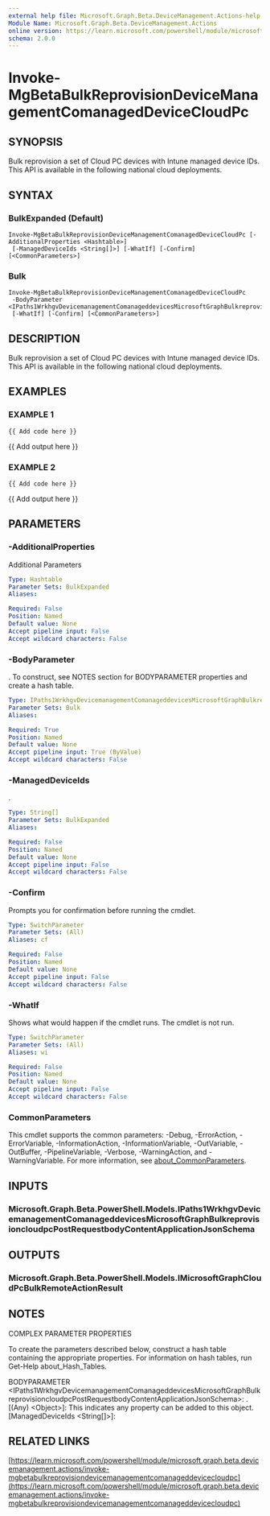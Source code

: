 ```yaml
---
external help file: Microsoft.Graph.Beta.DeviceManagement.Actions-help.xml
Module Name: Microsoft.Graph.Beta.DeviceManagement.Actions
online version: https://learn.microsoft.com/powershell/module/microsoft.graph.beta.devicemanagement.actions/invoke-mgbetabulkreprovisiondevicemanagementcomanageddevicecloudpc
schema: 2.0.0
---
```


# Invoke-MgBetaBulkReprovisionDeviceManagementComanagedDeviceCloudPc

## SYNOPSIS
Bulk reprovision a set of Cloud PC devices with Intune managed device IDs.
This API is available in the following national cloud deployments.

## SYNTAX

### BulkExpanded (Default)
```
Invoke-MgBetaBulkReprovisionDeviceManagementComanagedDeviceCloudPc [-AdditionalProperties <Hashtable>]
 [-ManagedDeviceIds <String[]>] [-WhatIf] [-Confirm] [<CommonParameters>]
```

### Bulk
```
Invoke-MgBetaBulkReprovisionDeviceManagementComanagedDeviceCloudPc
 -BodyParameter <IPaths1WrkhgvDevicemanagementComanageddevicesMicrosoftGraphBulkreprovisioncloudpcPostRequestbodyContentApplicationJsonSchema>
 [-WhatIf] [-Confirm] [<CommonParameters>]
```

## DESCRIPTION
Bulk reprovision a set of Cloud PC devices with Intune managed device IDs.
This API is available in the following national cloud deployments.

## EXAMPLES

### EXAMPLE 1
```
{{ Add code here }}
```

{{ Add output here }}

### EXAMPLE 2
```
{{ Add code here }}
```

{{ Add output here }}

## PARAMETERS

### -AdditionalProperties
Additional Parameters

```yaml
Type: Hashtable
Parameter Sets: BulkExpanded
Aliases:

Required: False
Position: Named
Default value: None
Accept pipeline input: False
Accept wildcard characters: False
```

### -BodyParameter
.
To construct, see NOTES section for BODYPARAMETER properties and create a hash table.

```yaml
Type: IPaths1WrkhgvDevicemanagementComanageddevicesMicrosoftGraphBulkreprovisioncloudpcPostRequestbodyContentApplicationJsonSchema
Parameter Sets: Bulk
Aliases:

Required: True
Position: Named
Default value: None
Accept pipeline input: True (ByValue)
Accept wildcard characters: False
```

### -ManagedDeviceIds
.

```yaml
Type: String[]
Parameter Sets: BulkExpanded
Aliases:

Required: False
Position: Named
Default value: None
Accept pipeline input: False
Accept wildcard characters: False
```

### -Confirm
Prompts you for confirmation before running the cmdlet.

```yaml
Type: SwitchParameter
Parameter Sets: (All)
Aliases: cf

Required: False
Position: Named
Default value: None
Accept pipeline input: False
Accept wildcard characters: False
```

### -WhatIf
Shows what would happen if the cmdlet runs.
The cmdlet is not run.

```yaml
Type: SwitchParameter
Parameter Sets: (All)
Aliases: wi

Required: False
Position: Named
Default value: None
Accept pipeline input: False
Accept wildcard characters: False
```

### CommonParameters
This cmdlet supports the common parameters: -Debug, -ErrorAction, -ErrorVariable, -InformationAction, -InformationVariable, -OutVariable, -OutBuffer, -PipelineVariable, -Verbose, -WarningAction, and -WarningVariable. For more information, see [about_CommonParameters](http://go.microsoft.com/fwlink/?LinkID=113216).

## INPUTS

### Microsoft.Graph.Beta.PowerShell.Models.IPaths1WrkhgvDevicemanagementComanageddevicesMicrosoftGraphBulkreprovisioncloudpcPostRequestbodyContentApplicationJsonSchema
## OUTPUTS

### Microsoft.Graph.Beta.PowerShell.Models.IMicrosoftGraphCloudPcBulkRemoteActionResult
## NOTES
COMPLEX PARAMETER PROPERTIES

To create the parameters described below, construct a hash table containing the appropriate properties.
For information on hash tables, run Get-Help about_Hash_Tables.

BODYPARAMETER \<IPaths1WrkhgvDevicemanagementComanageddevicesMicrosoftGraphBulkreprovisioncloudpcPostRequestbodyContentApplicationJsonSchema\>: .
  \[(Any) \<Object\>\]: This indicates any property can be added to this object.
  \[ManagedDeviceIds \<String\[\]\>\]:

## RELATED LINKS

[https://learn.microsoft.com/powershell/module/microsoft.graph.beta.devicemanagement.actions/invoke-mgbetabulkreprovisiondevicemanagementcomanageddevicecloudpc](https://learn.microsoft.com/powershell/module/microsoft.graph.beta.devicemanagement.actions/invoke-mgbetabulkreprovisiondevicemanagementcomanageddevicecloudpc)

